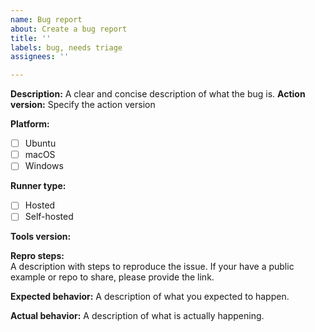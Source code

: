 ```yaml
---
name: Bug report
about: Create a bug report
title: ''
labels: bug, needs triage
assignees: ''

---
```


<!--- Before opening up a new bug report, please make sure to check for similar existing issues -->

**Description:**
A clear and concise description of what the bug is.
**Action version:**
Specify the action version

**Platform:**
- [ ] Ubuntu
- [ ] macOS
- [ ] Windows

**Runner type:**
- [ ] Hosted
- [ ] Self-hosted

**Tools version:**
<!--- Please specify versions of node and package manager (npm, yarn, pnpm and etc)-->

**Repro steps:**  
A description with steps to reproduce the issue. If your have a public example or repo to share, please provide the link.

**Expected behavior:**
A description of what you expected to happen.

**Actual behavior:**
A description of what is actually happening.
